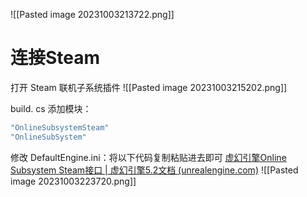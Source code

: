 ![[Pasted image 20231003213722.png]]

# 连接Steam
打开 Steam 联机子系统插件
![[Pasted image 20231003215202.png]]

build. cs 添加模块：
```c++
"OnlineSubsystemSteam"
"OnlineSubSystem"
```

修改 DefaultEngine.ini：将以下代码复制粘贴进去即可
[虚幻引擎Online Subsystem Steam接口 | 虚幻引擎5.2文档 (unrealengine.com)](https://docs.unrealengine.com/5.2/zh-CN/online-subsystem-steam-interface-in-unreal-engine/)
![[Pasted image 20231003223720.png]]